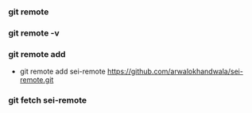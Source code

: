 ### git remote

### git remote -v

### git remote add <remote-name> <git repo https url>
  - git remote add sei-remote https://github.com/arwalokhandwala/sei-remote.git

### git fetch sei-remote
